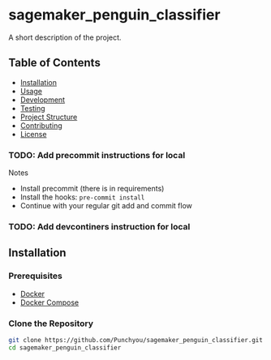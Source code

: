 # sagemaker_penguin_classifier

A short description of the project.

## Table of Contents

- [Installation](#installation)
- [Usage](#usage)
- [Development](#development)
- [Testing](#testing)
- [Project Structure](#project-structure)
- [Contributing](#contributing)
- [License](#license)


### TODO: Add precommit instructions for local
Notes
* Install precommit (there is in requirements)
* Install the hooks: `pre-commit install`
* Continue with your regular git add and commit flow

### TODO: Add devcontiners instruction for local


## Installation

### Prerequisites

- [Docker](https://www.docker.com/get-started)
- [Docker Compose](https://docs.docker.com/compose/install/)

### Clone the Repository

```sh
git clone https://github.com/Punchyou/sagemaker_penguin_classifier.git
cd sagemaker_penguin_classifier
